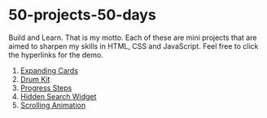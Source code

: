# 50-projects-50-days

Build and Learn. That is my motto. Each of these are mini projects that are aimed to sharpen my skills in HTML, CSS and JavaScript.
Feel free to click the hyperlinks for the demo.

1. [Expanding Cards](https://remarkable-moxie-024d04.netlify.app/)
2. [Drum Kit](https://stellar-khapse-0146b3.netlify.app/)
3. [Progress Steps](https://flourishing-duckanoo-b2f5cc.netlify.app/)
4. [Hidden Search Widget](https://dashing-hummingbird-80bec3.netlify.app/)
5. [Scrolling Animation](https://admirable-alpaca-807bb6.netlify.app/)
